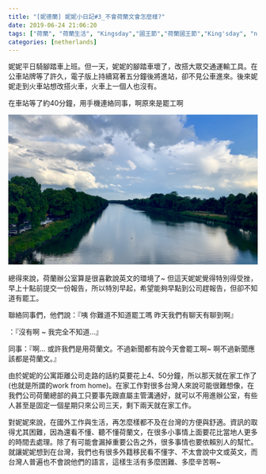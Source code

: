 ```yaml
---
title: "[妮德蘭] 妮妮小日記#3_不會荷蘭文會怎麼樣?"
date: 2019-06-24 21:06:20
tags: ["荷蘭", "荷蘭生活", "Kingsday","國王節","荷蘭國王節","King'sday", "netherlands", "Dutch", "Life", "DutchLife", "NL", "workinNetherlands", "lifeinNetherlands"]
categories: [netherlands]
---
```

妮妮平日騎腳踏車上班。但一天，妮妮的腳踏車壞了，改搭大眾交通運輸工具。在公車站牌等了許久，電子版上持續寫著五分鐘後將進站，卻不見公車進來。後來妮妮走到火車站想改搭火車，火車上一個人也沒有。




在車站等了約40分鐘，用手機連絡同事，啊原來是罷工啊


![](/images/strike.jpg) 


<!--more-->



總得來說，荷蘭辦公室算是很喜歡說英文的環境了~ 但這天妮妮覺得特別得受挫，早上十點前提交一份報告，所以特別早起，希望能夠早點到公司趕報告，但卻不知道有罷工。

聯絡同事們，他們說：『咦 你難道不知道罷工嗎 昨天我們有聊天有聊到啊』



：『沒有啊 ~ 我完全不知道…』



同事：『啊… 或許我們是用荷蘭文。不過新聞都有說今天會罷工啊~ 啊不過新聞應該都是荷蘭文。』



由於妮妮的公寓距離公司走路的話約莫要花上4、50分鐘，所以那天就在家工作了(也就是所謂的work from home)。在家工作對很多台灣人來說可能很難想像，在我們公司荷蘭總部的員工只要事先跟直屬主管溝通好，就可以不用進辦公室，有些人甚至是固定一個星期只來公司三天，剩下兩天就在家工作。



對妮妮來說，在國外工作與生活，再怎麼樣都不及在台灣的方便與舒適。資訊的取得尤其困難，因為還看不懂、聽不懂荷蘭文，在很多小事情上面要花比當地人更多的時間去處理。除了有可能會漏掉重要公告之外，很多事情也要依賴別人的幫忙。就讓妮妮想到在台灣，我們也有很多外籍移民看不懂字、不太會說中文或英文，而台灣人普遍也不會說他們的語言，這樣生活有多麼困難、多麼辛苦啊~
